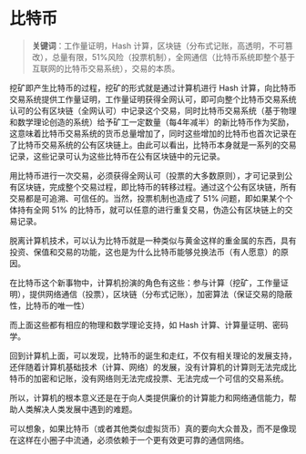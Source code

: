 # 比特币

> **关键词**：工作量证明，Hash 计算，区块链（分布式记账，高透明，不可篡改），总量有限，51%风险（投票机制），全网通信（比特币系统即整个基于互联网的比特币交易系统），交易的本质。

挖矿即产生比特币的过程，挖矿的形式就是通过计算机进行 Hash 计算，向比特币交易系统提供工作量证明，工作量证明获得全网认可，即可向整个比特币交易系统认可的公有区块链（全网认可）中记录这个交易，同时比特币交易系统（基于物理和数学理论创造的系统）给予矿工一定数量（每4年减半）的新比特币作为奖励，这意味着比特币交易系统的货币总量增加了，同时这些增加的比特币也首次记录在了比特币交易系统的公有区块链上。由此可以看出，比特币本身就是一系列的交易记录，这些记录可认为这些比特币在公有区块链中的元记录。

用比特币进行一次交易，必须获得全网认可（投票的大多数原则），才可记录到公有区块链，完成整个交易过程，即比特币的转移过程。通过这个公有区块链，所有交易都是可追溯、可信任的。当然，投票机制也造成了 51% 问题，即如果某个个体持有全网 51% 的比特币，就可以任意的进行重复交易，伪造公有区块链上的交易记录。

脱离计算机技术，可以认为比特币就是一种类似与黄金这样的重金属的东西，具有投资、保值和交易的功能，这也是为什么比特币能够兑换法币（有人愿意）的原因。

在比特币这个新事物中，计算机扮演的角色有这些：参与计算（挖矿，工作量证明），提供网络通信（投票），区块链（分布式记账），加密算法（保证交易的隐蔽性，比特币的唯一性）

而上面这些都有相应的物理和数学理论支持，如 Hash 计算、计算量证明、密码学。

回到计算机上面，可以发现，比特币的诞生和走红，不仅有相关理论的发展支持，还伴随着计算机基础技术（计算、网络）的发展，没有计算机的计算则无法完成比特币的加密和记账，没有网络则无法完成投票、无法完成一个可信的交易系统。

所以，计算机的根本意义还是在于向人类提供廉价的计算能力和网络通信能力，帮助人类解决人类发展中遇到的难题。

可以想象，如果比特币（或者其他类似虚拟货币）真的要向大众普及，而不是像现在这样在小圈子中流通，必须依赖于一个更有效更可靠的通信网络。



